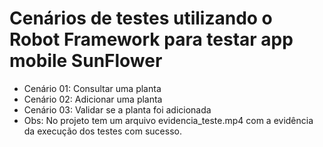 # Cenários de testes utilizando o Robot Framework para testar app mobile SunFlower
- Cenário 01: Consultar uma planta 
- Cenário 02: Adicionar uma planta 
- Cenário 03: Validar se a planta foi adicionada  
- Obs: No projeto tem um arquivo evidencia_teste.mp4 com a evidência da execução dos testes com sucesso.
